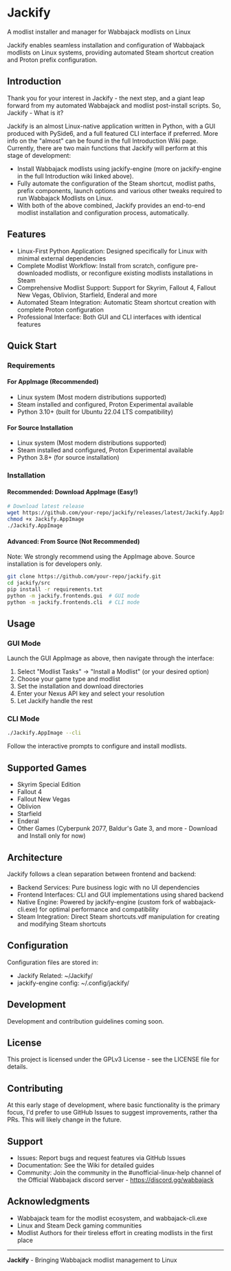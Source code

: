 # Jackify
A modlist installer and manager for Wabbajack modlists on Linux

Jackify enables seamless installation and configuration of Wabbajack modlists on Linux systems, providing automated Steam shortcut creation and Proton prefix configuration.

## Introduction
Thank you for your interest in Jackify - the next step, and a giant leap forward from my automated Wabbajack and modlist post-install scripts. So, Jackify - What is it?

Jackify is an almost Linux-native application written in Python, with a GUI produced with PySide6, and a full featured CLI interface if preferred. More info on the "almost" can be found in the full Introduction Wiki page. Currently, there are two main functions that Jackify will perform at this stage of development:

- Install Wabbajack modlists using jackify-engine (more on jackify-engine in the full Introduction wiki linked above).
- Fully automate the configuration of the Steam shortcut, modlist paths, prefix components, launch options and various other tweaks required to run Wabbajack Modlists on Linux.
- With both of the above combined, Jackify provides an end-to-end modlist installation and configuration process, automatically.

## Features
- Linux-First Python Application: Designed specifically for Linux with minimal external dependencies
- Complete Modlist Workflow: Install from scratch, configure pre-downloaded modlists, or reconfigure existing modlists installations in Steam
- Comprehensive Modlist Support: Support for Skyrim, Fallout 4, Fallout New Vegas, Oblivion, Starfield, Enderal and more
- Automated Steam Integration: Automatic Steam shortcut creation with complete Proton configuration
- Professional Interface: Both GUI and CLI interfaces with identical features

## Quick Start

### Requirements

#### For AppImage (Recommended)
- Linux system (Most modern distributions supported)
- Steam installed and configured, Proton Experimental available
- Python 3.10+ (built for Ubuntu 22.04 LTS compatibility)

#### For Source Installation
- Linux system (Most modern distributions supported)
- Steam installed and configured, Proton Experimental available
- Python 3.8+ (for source installation)

### Installation

#### Recommended: Download AppImage (Easy!)
```bash
# Download latest release
wget https://github.com/your-repo/jackify/releases/latest/Jackify.AppImage
chmod +x Jackify.AppImage
./Jackify.AppImage
```

#### Advanced: From Source (Not Recommended)
Note: We strongly recommend using the AppImage above. Source installation is for developers only.

```bash
git clone https://github.com/your-repo/jackify.git
cd jackify/src
pip install -r requirements.txt
python -m jackify.frontends.gui  # GUI mode
python -m jackify.frontends.cli  # CLI mode
```

## Usage

### GUI Mode
Launch the GUI AppImage as above, then navigate through the interface:

1. Select "Modlist Tasks" → "Install a Modlist" (or your desired option)
2. Choose your game type and modlist
3. Set the installation and download directories
4. Enter your Nexus API key and select your resolution
5. Let Jackify handle the rest

### CLI Mode
```bash
./Jackify.AppImage --cli
```
Follow the interactive prompts to configure and install modlists.

## Supported Games
- Skyrim Special Edition
- Fallout 4
- Fallout New Vegas
- Oblivion
- Starfield
- Enderal
- Other Games (Cyberpunk 2077, Baldur's Gate 3, and more - Download and Install only for now)

## Architecture
Jackify follows a clean separation between frontend and backend:

- Backend Services: Pure business logic with no UI dependencies
- Frontend Interfaces: CLI and GUI implementations using shared backend
- Native Engine: Powered by jackify-engine (custom fork of wabbajack-cli.exe) for optimal performance and compatibility
- Steam Integration: Direct Steam shortcuts.vdf manipulation for creating and modifying Steam shortcuts

## Configuration
Configuration files are stored in:

- Jackify Related: ~/Jackify/
- jackify-engine config: ~/.config/jackify/

## Development
Development and contribution guidelines coming soon.

## License
This project is licensed under the GPLv3 License - see the LICENSE file for details.

## Contributing
At this early stage of development, where basic functionality is the primary focus, I'd prefer to use GitHub Issues to suggest improvements, rather tha PRs. This will likely change in the future.

## Support
- Issues: Report bugs and request features via GitHub Issues
- Documentation: See the Wiki for detailed guides
- Community: Join the community in the #unofficial-linux-help channel of the Official Wabbajack discord server - https://discord.gg/wabbajack

## Acknowledgments
- Wabbajack team for the modlist ecosystem, and wabbajack-cli.exe
- Linux and Steam Deck gaming communities
- Modlist Authors for their tireless effort in creating modlists in the first place

---

**Jackify** - Bringing Wabbajack modlist management to Linux